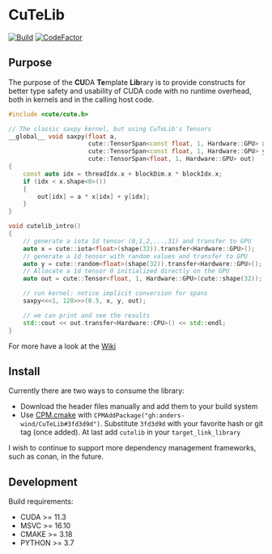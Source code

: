 # CuTeLib

[![Build](https://github.com/anders-wind/CuTeLib/actions/workflows/ci.yml/badge.svg)](https://github.com/anders-wind/CuTeLib/actions/workflows/ci.yml)
[![CodeFactor](https://www.codefactor.io/repository/github/anders-wind/cutelib/badge)](https://www.codefactor.io/repository/github/anders-wind/cutelib)

## Purpose

The purpose of the **CU**DA **Te**mplate **Lib**rary is to provide constructs for better type safety and usability of CUDA code with no runtime overhead, both in kernels and in the calling host code.

```cpp
#include <cute/cute.h>

// The classic saxpy kernel, but using CuTeLib's Tensors
__global__ void saxpy(float a,
                      cute::TensorSpan<const float, 1, Hardware::GPU> x,
                      cute::TensorSpan<const float, 1, Hardware::GPU> y,
                      cute::TensorSpan<float, 1, Hardware::GPU> out)
{
    const auto idx = threadIdx.x + blockDim.x * blockIdx.x;
    if (idx < x.shape<0>())
    {
        out[idx] = a * x[idx] + y[idx];
    }
}

void cutelib_intro()
{
    // generate a iota 1d tensor (0,1,2,...,31) and transfer to GPU
    auto x = cute::iota<float>(shape(32)).transfer<Hardware::GPU>();
    // generate a 1d tensor with random values and transfer to GPU
    auto y = cute::random<float>(shape(32)).transfer<Hardware::GPU>();
    // Allocate a 1d tensor 0 initialized directly on the GPU
    auto out = cute::Tensor<float, 1, Hardware::GPU>(cute::shape(32));

    // run kernel: notice implicit conversion for spans
    saxpy<<<1, 128>>>(0.5, x, y, out);

    // we can print and see the results
    std::cout << out.transfer<Hardware::CPU>() << std::endl;
}

```

For more have a look at the [Wiki](https://github.com/Awia00/CuTeLib/wiki)

## Install

Currently there are two ways to consume the library:

- Download the header files manually and add them to your build system
- Use [CPM.cmake](https://github.com/cpm-cmake/CPM.cmake) with `CPMAddPackage("gh:anders-wind/CuTeLib#3fd3d9d")`. Substitute `3fd3d9d` with your favorite hash or git tag (once added). At last add `cutelib` in your `target_link_library`

I wish to continue to support more dependency management frameworks, such as conan, in the future.

## Development

Build requirements:

- CUDA >= 11.3
- MSVC >= 16.10
- CMAKE >= 3.18
- PYTHON >= 3.7
